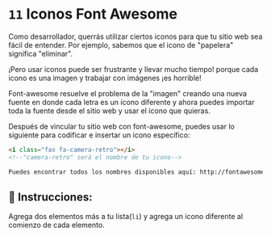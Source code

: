 # `11` Iconos Font Awesome 

Como desarrollador, querrás utilizar ciertos iconos para que tu sitio web sea fácil de entender. Por ejemplo, sabemos que el icono de "papelera" significa "eliminar".

¡Pero usar iconos puede ser frustrante y llevar mucho tiempo! porque cada icono es una imagen y trabajar con imágenes ¡es horrible!

Font-awesome resuelve el problema de la "imagen" creando una nueva fuente en donde cada letra es un ícono diferente y ahora puedes importar toda la fuente desde el sitio web y usar el ícono que quieras.

Después de vincular tu sitio web con font-awesome, puedes usar lo siguiente para codificar e insertar un icono específico:

```html
<i class="fas fa-camera-retro"></i> 
<!--"camera-retro" será el nombre de tu icono-->

Puedes encontrar todos los nombres disponibles aquí: http://fontawesome.io/icons/
```


## 📝 Instrucciones:

Agrega dos elementos más a tu lista(`li`) y agrega un icono diferente al comienzo de cada elemento.

